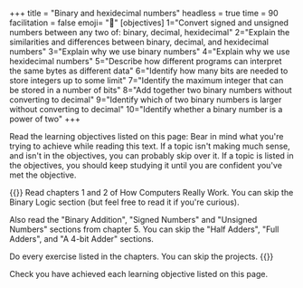 +++
title = "Binary and hexidecimal numbers"
headless = true
time = 90
facilitation = false
emoji= "📖"
[objectives]
    1="Convert signed and unsigned numbers between any two of: binary, decimal, hexidecimal"
    2="Explain the similarities and differences between binary, decimal, and hexidecimal numbers"
    3="Explain why we use binary numbers"
    4="Explain why we use hexidecimal numbers"
    5="Describe how different programs can interpret the same bytes as different data"
    6="Identify how many bits are needed to store integers up to some limit"
    7="Identify the maximum integer that can be stored in a number of bits"
    8="Add together two binary numbers without converting to decimal"
    9="Identify which of two binary numbers is larger without converting to decimal"
    10="Identify whether a binary number is a power of two"
+++

Read the learning objectives listed on this page: Bear in mind what you're trying to achieve while reading this text. If a topic isn't making much sense, and isn't in the objectives, you can probably skip over it. If a topic is listed in the objectives, you should keep studying it until you are confident you've met the objective.

{{<note type="Reading">}}
Read chapters 1 and 2 of How Computers Really Work. You can skip the Binary Logic section (but feel free to read it if you're curious).

Also read the "Binary Addition", "Signed Numbers" and "Unsigned Numbers" sections from chapter 5. You can skip the "Half Adders", "Full Adders", and "A 4-bit Adder" sections.

Do every exercise listed in the chapters. You can skip the projects.
{{</note>}}

Check you have achieved each learning objective listed on this page.
